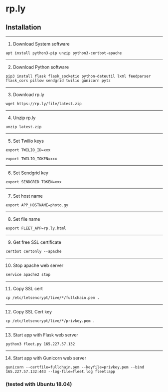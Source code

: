 # rp.ly

## Installation


------------------
1. Download System software

```apt install python3-pip unzip python3-certbot-apache```

------------------
2. Download Python software

```pip3 install flask flask_socketio python-dateutil lxml feedparser flask_cors pillow sendgrid twilio gunicorn pytz```

------------------
3. Download rp.ly

```wget https://rp.ly/file/latest.zip```

------------------
4. Unzip rp.ly

```unzip latest.zip```

------------------
5. Set Twilio keys

```export TWILIO_ID=xxx```

```export TWILIO_TOKEN=xxx```

------------------
6. Set Sendgrid key

```export SENDGRID_TOKEN=xxx```

------------------
7. Set host name

```export APP_HOSTNAME=photo.gy```

------------------
8. Set file name

```export FLEET_APP=rp.ly.html```

------------------
9. Get free SSL certificate

```certbot certonly --apache```

------------------
10. Stop apache web server

```service apache2 stop```

------------------
11. Copy SSL cert

```cp /etc/letsencrypt/live/*/fullchain.pem .```

------------------
12. Copy SSL Cert key

```cp /etc/letsencrypt/live/*/privkey.pem .```

------------------
13. Start app with Flask web server

```python3 fleet.py 165.227.57.132```

------------------
14. Start app with Gunicorn web server

```gunicorn --certfile=fullchain.pem --keyfile=privkey.pem --bind 165.227.57.132:443 --log-file=fleet.log fleet:app```




### (tested with Ubuntu 18.04)


